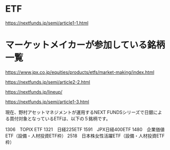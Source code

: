 # ETF
https://nextfunds.jp/semi/article1-1.html

# マーケットメイカーが参加している銘柄一覧
https://www.jpx.co.jp/equities/products/etfs/market-making/index.html


https://nextfunds.jp/semi/article2-2.html

https://nextfunds.jp/lineup/



https://nextfunds.jp/semi/article1-3.html


現在、野村アセットマネジメントが運用するNEXT FUNDSシリーズで日銀による買付対象となっているETFは、以下の５銘柄です。

1306　TOPIX ETF
1321　日経225ETF
1591　JPX日経400ETF
1480　企業価値ETF（設備・人材投資ETF枠）
2518　日本株女性活躍ETF（設備・人材投資ETF枠）
